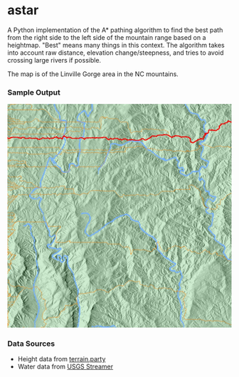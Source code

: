 # astar
A Python implementation of the A* pathing algorithm to find the best path from the right side to the left side of the mountain range based on a heightmap.
"Best" means many things in this context. The algorithm takes into account raw distance, elevation change/steepness, and tries to avoid crossing large rivers if possible.

The map is of the Linville Gorge area in the NC mountains.

### Sample Output
![Sample Output](https://raw.githubusercontent.com/trevnels/astar/master/sample_output.jpg)

### Data Sources
- Height data from [terrain.party](https://terrain.party/)
- Water data from [USGS Streamer](https://txpub.usgs.gov/DSS/streamer/web/)